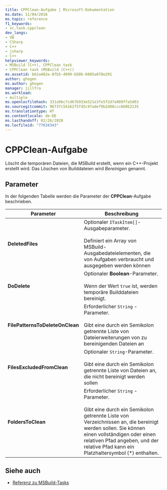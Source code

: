 ```yaml
---
title: CPPClean-Aufgabe | Microsoft-Dokumentation
ms.date: 11/04/2016
ms.topic: reference
f1_keywords:
- vc.task.cppclean
dev_langs:
- VB
- CSharp
- C++
- jsharp
- C++
helpviewer_keywords:
- MSBuild (C++), CPPClean task
- CPPClean task (MSBuild (C++))
ms.assetid: b62a482e-8fb5-4999-b50b-6605a078e291
author: ghogen
ms.author: ghogen
manager: jillfra
ms.workload:
- multiple
ms.openlocfilehash: 331a96c7cd67b933e521e3fe5f2d7a909ffa5d03
ms.sourcegitcommit: 96737c54162f5fd5c97adef9b2d86ccc660b2135
ms.translationtype: HT
ms.contentlocale: de-DE
ms.lasthandoff: 02/26/2020
ms.locfileid: "77634343"
---
```

# <a name="cppclean-task"></a>CPPClean-Aufgabe

Löscht die temporären Dateien, die MSBuild erstellt, wenn ein C++-Projekt erstellt wird. Das Löschen von Builddateien wird *Bereinigen* genannt.

## <a name="parameters"></a>Parameter

 In der folgenden Tabelle werden die Parameter der **CPPClean**-Aufgabe beschrieben.

|Parameter|Beschreibung|
|---------------|-----------------|
|**DeletedFiles**|Optionaler `ITaskItem[]`-Ausgabeparameter.<br /><br /> Definiert ein Array von MSBuild-Ausgabedateielementen, die von Aufgaben verbraucht und ausgegeben werden können|
|**DoDelete**|Optionaler **Boolean**-Parameter.<br /><br /> Wenn der Wert `true` ist, werden temporäre Builddateien bereinigt.|
|**FilePatternsToDeleteOnClean**|Erforderlicher `String` -Parameter.<br /><br /> Gibt eine durch ein Semikolon getrennte Liste von Dateierweiterungen von zu bereinigenden Dateien an|
|**FilesExcludedFromClean**|Optionaler `String`-Parameter.<br /><br /> Gibt eine durch ein Semikolon getrennte Liste von Dateien an, die nicht bereinigt werden sollen|
|**FoldersToClean**|Erforderlicher `String` -Parameter.<br /><br /> Gibt eine durch ein Semikolon getrennte Liste von Verzeichnissen an, die bereinigt werden sollen. Sie können einen vollständigen oder einen relativen Pfad angeben, und der relative Pfad kann ein Platzhaltersymbol (*) enthalten.|

## <a name="see-also"></a>Siehe auch

- [Referenz zu MSBuild-Tasks](../msbuild/msbuild-task-reference.md)
